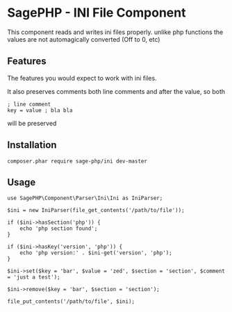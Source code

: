 SagePHP - INI File Component
==============================

This component reads and writes ini files properly. unlike php functions the values are not automagically converted (Off to 0, etc)

Features
--------
The features you would expect to work with ini files.

It also preserves comments both line comments and after the value, so both
```
; line comment
key = value ; bla bla
```
will be preserved

Installation
------------
```composer.phar require sage-php/ini dev-master```


Usage
-----
```
use SagePHP\Component\Parser\Ini\Ini as IniParser;

$ini = new IniParser(file_get_contents('/path/to/file'));

if ($ini->hasSection('php')) {
    echo 'php section found';
}

if ($ini->hasKey('version', 'php')) {
    echo 'php version:' . $ini-get('version', 'php');
}

$ini->set($key = 'bar', $value = 'zed', $section = 'section', $comment = 'just a test');

$ini->remove($key = 'bar', $section = 'section');

file_put_contents('/path/to/file', $ini);
```
